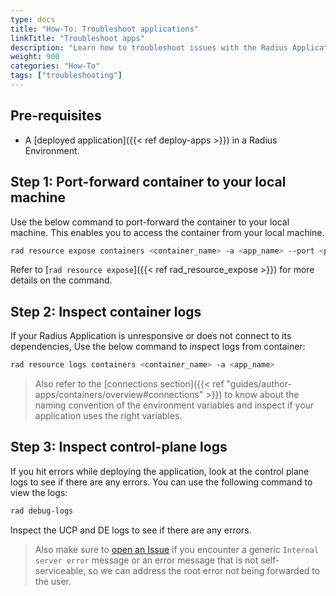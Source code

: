 ```yaml
---
type: docs
title: "How-To: Troubleshoot applications"
linkTitle: "Troubleshoot apps"
description: "Learn how to troubleshoot issues with the Radius Application"
weight: 900
categories: "How-To"
tags: ["troubleshooting"]
---
```


## Pre-requisites

- A [deployed application]({{< ref deploy-apps >}}) in a Radius Environment.

## Step 1: Port-forward container to your local machine

Use the below command to port-forward the container to your local machine. This enables you to access the container from your local machine.

```bash
rad resource expose containers <container_name> -a <app_name> --port <port_number>
```

Refer to [`rad resource expose`]({{< ref rad_resource_expose >}}) for more details on the command.

## Step 2: Inspect container logs

If your Radius Application is unresponsive or does not connect to its dependencies, Use the below command to inspect logs from container:

```bash
rad resource logs containers <container_name> -a <app_name>
```

> Also refer to the [connections section]({{< ref "guides/author-apps/containers/overview#connections" >}}) to know about the naming convention of the environment variables and inspect if your application uses the right variables.

## Step 3: Inspect control-plane logs

If you hit errors while deploying the application, look at the control plane logs to see if there are any errors. You can use the following command to view the logs:

```bash
rad debug-logs
```

Inspect the UCP and DE logs to see if there are any errors.

>Also make sure to [open an Issue](https://github.com/radius-project/radius/issues/new/choose) if you encounter a generic `Internal server error` message or an error message that is not self-serviceable, so we can address the root error not being forwarded to the user.
